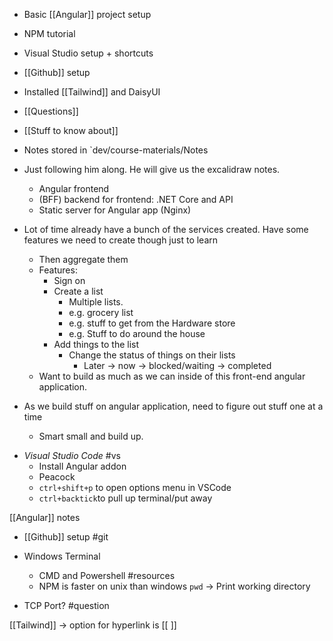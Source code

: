 - Basic [[Angular]] project setup
- NPM tutorial
- Visual Studio setup + shortcuts
- [[Github]] setup
- Installed [[Tailwind]] and DaisyUI
- [[Questions]]
- [[Stuff to know about]]



- Notes stored in `dev/course-materials/Notes
 
- Just following him along. He will give us the excalidraw notes.
	- Angular frontend
	- (BFF) backend for frontend: .NET Core and API
	- Static server for Angular app (Nginx)

- Lot of time already have a bunch of the services created. Have some features we need to create though just to learn
	- Then aggregate them 
	- Features:
		- Sign on
		- Create a list
			- Multiple lists.
			- e.g. grocery list
			- e.g. stuff to get from the Hardware store 
			- e.g. Stuff to do around the house
		- Add things to the list
			- Change the status of things on their lists
				- Later -> now -> blocked/waiting -> completed
	- Want to build as much as we can inside of this front-end angular application.

- As we build stuff on angular application, need to figure out stuff one at a time
	- Smart small and build up.

* *Visual Studio Code* #vs
	* Install Angular addon
	* Peacock
	* `ctrl+shift+p` to open options menu in VSCode
	* `ctrl+backtick`to pull up terminal/put away


[[Angular]] notes
- [[Github]] setup #git

- Windows Terminal 
	- CMD and Powershell #resources
	- NPM is faster on unix than windows
	`pwd` -> Print working directory
- TCP Port? #question


[[Tailwind]] -> option for hyperlink is [[ ]]